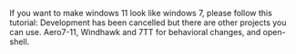 If you want to make windows 11 look like windows 7, please follow this tutorial:
Development has been cancelled but there are other projects you can use. Aero7-11, Windhawk and 7TT for behavioral changes, and open-shell.
